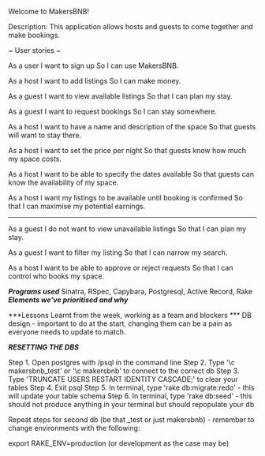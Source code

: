 Welcome to MakersBNB!

Description: This application allows hosts and guests to come together and make bookings.

~ User stories ~

As a user
I want to sign up
So I can use MakersBNB.

As a host
I want to add listings
So I can make money.

As a guest
I want to view available listings
So that I can plan my stay.

As a guest
I want to request bookings
So I can stay somewhere.

As a host
I want to have a name and description of the space
So that guests will want to stay there.

As a host
I want to set the price per night
So that guests know how much my space costs.

As a host
I want to be able to specify the dates available
So that guests can know the availability of my space.

As a host
I want my listings to be available until booking is confirmed
So that I can maximise my potential earnings.
________

As a guest
I do not want to view unavailable listings
So that I can plan my stay.

As a guest
I want to filter my listing
So that I can narrow my search.

As a host
I want to be able to approve or reject requests
So that I can control who books my space.

***Programs used***
Sinatra, RSpec, Capybara, Postgresql, Active Record, Rake
***Elements we've prioritised and why***

***Lessons Learnt  from the week, working as a team and blockers ***
DB design - important to do at the start, changing them can be a pain as everyone needs to update to match. 

***RESETTING THE DBS***

Step 1. Open postgres with /psql in the command line
Step 2. Type '\c makersbnb_test' or '\c makersbnb' to connect to the correct db
Step 3. Type 'TRUNCATE USERS RESTART IDENTITY CASCADE;' to clear your tables
Step 4. Exit psql
Step 5. In terminal, type 'rake db:migrate:redo' - this will update your table schema
Step 6. In terminal, type 'rake db:seed' - this should not produce anything in your terminal but should repopulate your db

Repeat steps for second db (be that _test or just makersbnb) - remember to change environments with the following:

export RAKE_ENV=production (or development as the case may be)
